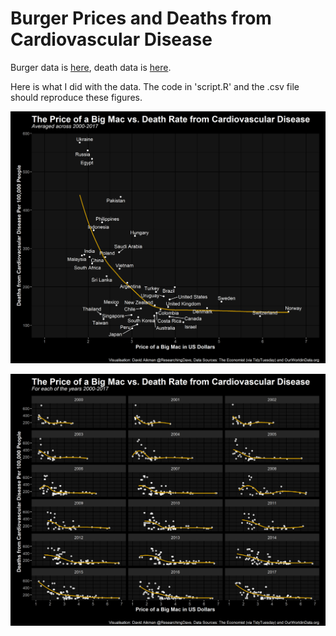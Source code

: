 # Burger Prices and Deaths from Cardiovascular Disease
Burger data is [here](https://github.com/rfordatascience/tidytuesday/tree/master/data/2020/2020-12-22), death data is [here](https://ourworldindata.org/grapher/cardiovascular-disease-death-rates?tab=chart).

Here is what I did with the data. The code in 'script.R' and the .csv file should reproduce these figures.
 
![](mean_plot.png)

![](years_plot.png)


